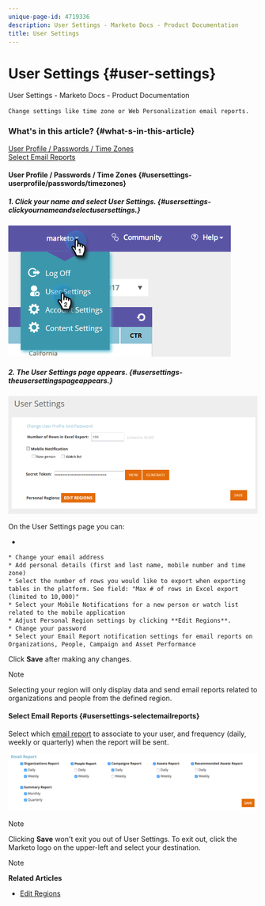 ```yaml
---
unique-page-id: 4719336
description: User Settings - Marketo Docs - Product Documentation
title: User Settings
---
```


# User Settings {#user-settings}

User Settings - Marketo Docs - Product Documentation

`Change settings like time zone or Web Personalization email reports.  
`

### What's in this article? {#what-s-in-this-article}

[User Profile / Passwords / Time Zones](#usersettings-userprofile/passwords/timezones)  
[Select Email Reports](#usersettings-selectemailreports)

#### User Profile / Passwords / Time Zones {#usersettings-userprofile/passwords/timezones}

##### 1. Click your name and select User Settings. {#usersettings-clickyournameandselectusersettings.}

![](assets/one.png)

##### 2. The User Settings page appears. {#usersettings-theusersettingspageappears.}

![](assets/two.png)

On the User Settings page you can:

*

    * Change your email address
    * Add personal details (first and last name, mobile number and time zone)
    * Select the number of rows you would like to export when exporting tables in the platform. See field: "Max # of rows in Excel export (limited to 10,000)"
    * Select your Mobile Notifications for a new person or watch list related to the mobile application
    * Adjust Personal Region settings by clicking **Edit Regions**.
    * Change your password
    * Select your Email Report notification settings for email reports on Organizations, People, Campaign and Asset Performance

Click **Save** after making any changes.

>[!NOTE]
>
>Selecting your region will only display data and send email reports related to organizations and people from the defined region.

#### Select Email Reports {#usersettings-selectemailreports}

Select which [email report](../../../../welcome-to-marketo-docs/product-docs/web-personalization/reporting-for-web-personalization/email-reports.md) to associate to your user, and frequency (daily, weekly or quarterly) when the report will be sent.

![](assets/three.png)

>[!NOTE]
>
>Clicking **Save** won't exit you out of User Settings. To exit out, click the Marketo logo on the upper-left and select your destination.

>[!NOTE]
>
>**Related Articles**
>
>* [Edit Regions](welcome-to-marketo-docs/product-docs/web-personalization/getting-started-(rtp)/edit-regions.md)
>

